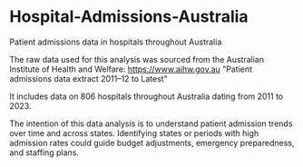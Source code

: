 # Hospital-Admissions-Australia
Patient admissions data in hospitals throughout Australia

The raw data used for this analysis was sourced from the Australian Institute of Health and Welfare:
https://www.aihw.gov.au
"Patient admissions data extract 2011–12 to Latest"

It includes data on 806 hospitals throughout Australia dating from 2011 to 2023.

The intention of this data analysis is to understand patient admission trends over time and across states.
Identifying states or periods with high admission rates could guide budget adjustments, emergency preparedness, and staffing plans.
